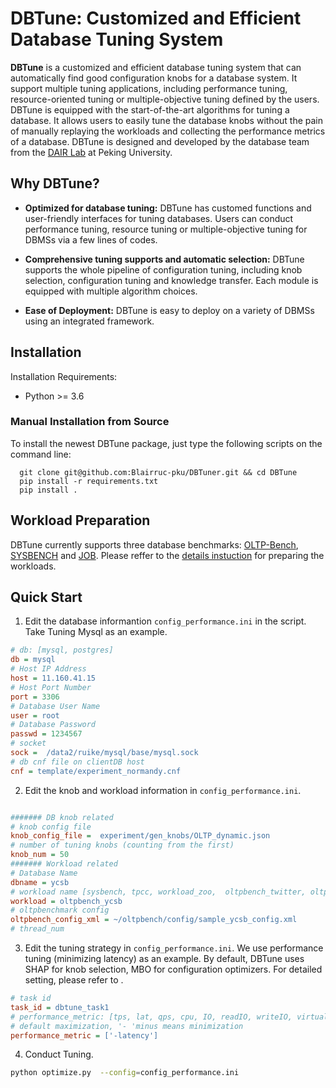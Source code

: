 # DBTune: Customized and Efficient Database Tuning System

**DBTune** is a customized and efficient database tuning system that can automatically find good configuration knobs for a database system. It support multiple tuning applications, including performance tuning, resource-oriented tuning or multiple-objective tuning defined by the users. DBTune is equipped with the start-of-the-art algorithms for tuning a database. It allows users to easily tune the database knobs without the pain of manually replaying the workloads and collecting the performance metrics of a database. DBTune is designed and developed by the database team from the <a href="https://cuibinpku.github.io/index.html" target="_blank" rel="nofollow">DAIR Lab</a> at Peking University.





## Why DBTune?
- **Optimized for database tuning:** DBTune has customed functions and user-friendly interfaces for tuning databases. Users can conduct performance tuning, resource tuning or multiple-objective tuning for DBMSs via a few lines of codes.

- **Comprehensive tuning supports and automatic selection:** DBTune supports the whole pipeline of configuration tuning, including knob selection, configuration tuning and knowledge transfer. Each module is equipped with multiple algorithm choices.

- **Ease of Deployment:** DBTune is easy to deploy on a variety of DBMSs using an integrated framework.

## Installation 
Installation Requirements:
- Python >= 3.6 

### Manual Installation from Source
To install the newest DBTune package, just type the following scripts on the command line:
 ```shell
   git clone git@github.com:Blairruc-pku/DBTuner.git && cd DBTune
   pip install -r requirements.txt
   pip install .
   ```




## Workload Preparation 

DBTune currently supports three database benchmarks:  <a href="https://github.com/oltpbenchmark/oltpbench.git" target="_blank" rel="nofollow">OLTP\-Bench</a>,  <a href="https://github.com/akopytov/sysbench.git" target="_blank" rel="nofollow">SYSBENCH</a>  and <a href="https://github.com/winkyao/join-order-benchmark" target="_blank" rel="nofollow">JOB</a>. Please reffer to the <a href="https://github.com/Blairruc-pku/DBTuner/blob/main/workload_prepare.md" target="_blank" rel="nofollow">details instuction</a>  for preparing the workloads.

## Quick Start
1. Edit the database informantion `config_performance.ini` in the script. 
Take Tuning Mysql as an example.
 ```ini
 # db: [mysql, postgres]
db = mysql
# Host IP Address
host = 11.160.41.15
# Host Port Number
port = 3306
# Database User Name
user = root
# Database Password
passwd = 1234567
# socket
sock =  /data2/ruike/mysql/base/mysql.sock
# db cnf file on clientDB host
cnf = template/experiment_normandy.cnf
  ```
2. Edit the knob and workload information in `config_performance.ini`.
```ini

####### DB knob related
# knob config file
knob_config_file =  experiment/gen_knobs/OLTP_dynamic.json
# number of tuning knobs (counting from the first)
knob_num = 50
####### Workload related
# Database Name
dbname = ycsb
# workload name [sysbench, tpcc, workload_zoo,  oltpbench_twitter, oltpbench_ycsb]
workload = oltpbench_ycsb
# oltpbenchmark config
oltpbench_config_xml = ~/oltpbench/config/sample_ycsb_config.xml
# thread_num
```
 
3. Edit the tuning strategy in `config_performance.ini`.
We use performance tuning (minimizing latency) as an example.
By default, DBTune uses SHAP for knob selection, MBO for configuration optimizers. For detailed setting, please refer to .
```ini
# task id
task_id = dbtune_task1
# performance_metric: [tps, lat, qps, cpu, IO, readIO, writeIO, virtualMem, physical]
# default maximization, '- 'minus means minimization
performance_metric = ['-latency']
```

4. Conduct Tuning.
```bash
python optimize.py  --config=config_performance.ini
```
